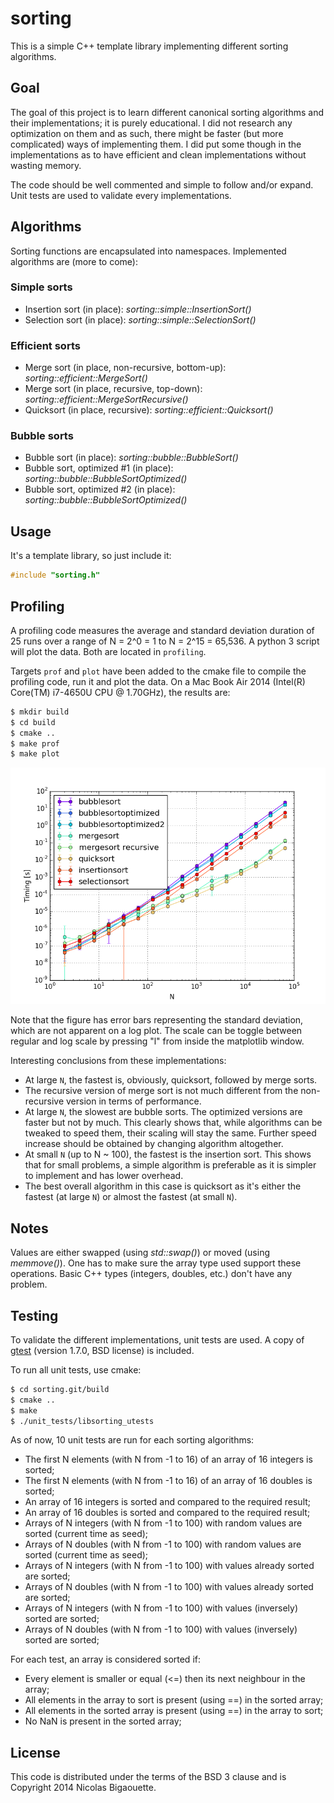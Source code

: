 # sorting

This is a simple C++ template library implementing different sorting algorithms.

## Goal
The goal of this project is to learn different canonical sorting algorithms and
their implementations; it is purely educational. I did not research any optimization
on them and as such, there might be faster (but more complicated) ways of implementing
them. I did put some though in the implementations as to have efficient and clean
implementations without wasting memory.

The code should be well commented and simple to follow and/or expand.
Unit tests are used to validate every implementations.


## Algorithms
Sorting functions are encapsulated into namespaces.
Implemented algorithms are (more to come):
### Simple sorts
* Insertion sort (in place): *sorting::simple::InsertionSort()*
* Selection sort (in place): *sorting::simple::SelectionSort()*

### Efficient sorts
* Merge sort (in place, non-recursive, bottom-up): *sorting::efficient::MergeSort()*
* Merge sort (in place, recursive, top-down): *sorting::efficient::MergeSortRecursive()*
* Quicksort (in place, recursive): *sorting::efficient::Quicksort()*

### Bubble sorts
* Bubble sort (in place): *sorting::bubble::BubbleSort()*
* Bubble sort, optimized #1 (in place): *sorting::bubble::BubbleSortOptimized()*
* Bubble sort, optimized #2 (in place): *sorting::bubble::BubbleSortOptimized()*



## Usage
It's a template library, so just include it:

```C++
#include "sorting.h"
```

## Profiling

A profiling code measures the average and standard deviation duration of 25
runs over a range of N = 2^0 = 1 to N = 2^15 = 65,536. A python 3 script
will plot the data. Both are located in `profiling`.

Targets `prof` and `plot` have been added to the cmake file to compile
the profiling code, run it and plot the data. On a Mac Book Air 2014
(Intel(R) Core(TM) i7-4650U CPU @ 1.70GHz), the results are:

```bash
$ mkdir build
$ cd build
$ cmake ..
$ make prof
$ make plot
```

![Profiling](profiling.png "Profiling of the different algorithms")

Note that the figure has error bars representing the standard deviation, which
are not apparent on a log plot. The scale can be toggle between regular and log
scale by pressing "l" from inside the matplotlib window.

Interesting conclusions from these implementations:

 * At large `N`, the fastest is, obviously, quicksort, followed by merge sorts.
 * The recursive version of merge sort is not much different from the non-recursive
   version in terms of performance.
 * At large `N`, the slowest are bubble sorts. The optimized versions are faster
   but not by much. This clearly shows that, while algorithms can be tweaked to
   speed them, their scaling will stay the same. Further speed increase should be
   obtained by changing algorithm altogether.
 * At small `N` (up to N ~ 100), the fastest is the insertion sort. This shows that
   for small problems, a simple algorithm is preferable as it is simpler to implement
   and has lower overhead.
 * The best overall algorithm in this case is quicksort as it's either the fastest
   (at large `N`) or almost the fastest (at small `N`).

## Notes
Values are either swapped (using *std::swap()*) or moved (using *memmove()*). One has to make
sure the array type used support these operations. Basic C++ types (integers, doubles, etc.) don't
have any problem.


## Testing
To validate the different implementations, unit tests are used. A copy of [gtest](https://code.google.com/p/googletest/)
(version 1.7.0, BSD license) is included.

To run all unit tests, use cmake:

```bash
$ cd sorting.git/build
$ cmake ..
$ make
$ ./unit_tests/libsorting_utests
```

As of now, 10 unit tests are run for each sorting algorithms:
- The first N elements (with N from -1 to 16) of an array of 16 integers is sorted;
- The first N elements (with N from -1 to 16) of an array of 16 doubles is sorted;
- An array of 16 integers is sorted and compared to the required result;
- An array of 16 doubles is sorted and compared to the required result;
- Arrays of N integers (with N from -1 to 100) with random values are sorted (current time as seed);
- Arrays of N doubles (with N from -1 to 100) with random values are sorted (current time as seed);
- Arrays of N integers (with N from -1 to 100) with values already sorted are sorted;
- Arrays of N doubles (with N from -1 to 100) with values already sorted are sorted;
- Arrays of N integers (with N from -1 to 100) with values (inversely) sorted are sorted;
- Arrays of N doubles (with N from -1 to 100) with values (inversely) sorted are sorted;

For each test, an array is considered sorted if:
- Every element is smaller or equal (<=) then its next neighbour in the array;
- All elements in the array to sort is present (using ==) in the sorted array;
- All elements in the sorted array is present (using ==) in the array to sort;
- No NaN is present in the sorted array;


## License

This code is distributed under the terms of the BSD 3 clause and is Copyright 2014 Nicolas Bigaouette.
